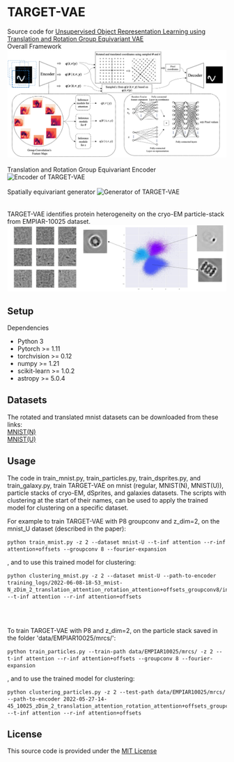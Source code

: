 # TARGET-VAE

Source code for <a href="https://arxiv.org/abs/2210.12918"> Unsupervised Object Representation Learning using Translation and Rotation Group Equivariant VAE </a>
<br>
Overall Framework
<img src="images/model_p8_2.gif" alt="TARGET-VAE framework">
<br><br>
Translation and Rotation Group Equivariant Encoder
<img src="images/Encoder1.gif" alt="Encoder of TARGET-VAE">
<br><br>
Spatially equivariant generator
<img src="images/Generator.gif" alt="Generator of TARGET-VAE">
<br> <br><br>
TARGET-VAE identifies protein heterogeneity on the cryo-EM particle-stack from EMPIAR-10025 dataset.
<img src="images/EMPIAR_10025.gif" alt="protein heterogeneity identified by TARGET-VAE">

## Setup
Dependencies
<ul>
<li> Python 3 </li>
<li> Pytorch >= 1.11 </li>
<li> torchvision >= 0.12 </li>
<li> numpy >= 1.21 </li>
<li> scikit-learn >= 1.0.2 </li>
<li> astropy >= 5.0.4 </li>
</ul>

## Datasets
The rotated and translated mnist datasets can be downloaded from these links:<br>
<a href="" download> MNIST(N) </a> <br>
<a href="" download> MNIST(U) </a> <br>


## Usage
The code in train_mnist.py, train_particles.py, train_dsprites.py, and train_galaxy.py, train TARGET-VAE on mnist (regular, MNIST(N), MNIST(U)), particle stacks of cryo-EM, dSprites, and galaxies datasets. The scripts with clustering at the start of their names, can be used to apply the trained model for clustering on a specific dataset.

For example to train TARGET-VAE with P8 groupconv and z_dim=2, on the mnist_U dataset (described in the paper):
```
python train_mnist.py -z 2 --dataset mnist-U --t-inf attention --r-inf attention+offsets --groupconv 8 --fourier-expansion
```
, and to use this trained model for clustering:
```
python clustering_mnist.py -z 2 --dataset mnist-U --path-to-encoder training_logs/2022-06-08-18-53_mnist-N_zDim_2_translation_attention_rotation_attention+offsets_groupconv8/inference.sav --t-inf attention --r-inf attention+offsets 
```
<br><br>

To train TARGET-VAE with P8 and z_dim=2, on the particle stack saved in the folder 'data/EMPIAR10025/mrcs/':
```
python train_particles.py --train-path data/EMPIAR10025/mrcs/ -z 2 --t-inf attention --r-inf attention+offsets --groupconv 8 --fourier-expansion
```
, and to use the trained model for clustering:
```
python clustering_particles.py -z 2 --test-path data/EMPIAR10025/mrcs/ --path-to-encoder 2022-05-27-14-45_10025_zDim_2_translation_attention_rotation_attention+offsets_groupconv8/inference.sav --t-inf attention --r-inf attention+offsets
```
## License
This source code is provided under the <a href="https://github.com/SMLC-NYSBC/TARGET-VAE/blob/main/LICENSE">MIT License</a>
